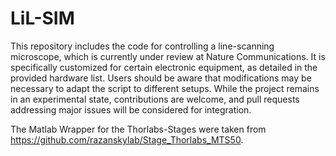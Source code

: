 # LiL-SIM
This repository includes the code for controlling a line-scanning microscope, which is currently under review at Nature Communications. It is specifically customized for certain electronic equipment, as detailed in the provided hardware list. Users should be aware that modifications may be necessary to adapt the script to different setups. While the project remains in an experimental state, contributions are welcome, and pull requests addressing major issues will be considered for integration.

The Matlab Wrapper for the Thorlabs-Stages were taken from https://github.com/razanskylab/Stage_Thorlabs_MTS50. 
